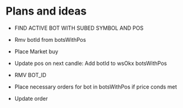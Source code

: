 # Plans and ideas

- FIND ACTIVE BOT WITH SUBED SYMBOL AND POS 

- Rmv botId from botsWithPos
- Place Market buy
- Update pos on next candle:
    Add botId to wsOkx botsWithPos
- RMV BOT_ID
- Place necessary orders for bot in botsWithPos if price conds met
- Update order
